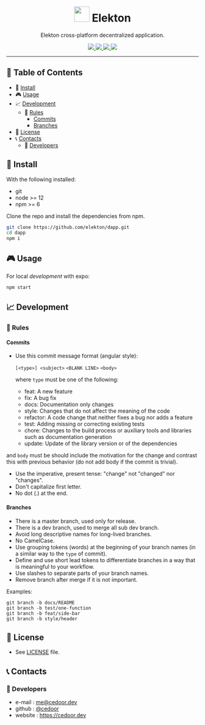 <p align="center">
    <h1 align="center">
        <img width="40" src="https://raw.githubusercontent.com/elekton/dapp/master/src/assets/images/icon.png">
        Elekton
    </h1>
    <p align="center">Elekton cross-platform decentralized application.</p>
</p>
    
<p align="center">
    <a href="https://github.com/elekton" target="_blank">
        <img src="https://img.shields.io/badge/project-Elekton-blue.svg?style=flat-square">
    </a>
    <a href="https://github.com/elekton/dapp/blob/master/LICENSE" target="_blank">
        <img src="https://img.shields.io/github/license/elekton/dapp.svg?style=flat-square">
    </a>
    <a href="https://david-dm.org/elekton/dapp" target="_blank">
        <img src="https://img.shields.io/david/elekton/dapp.svg?style=flat-square">
    </a>
    <a href="https://david-dm.org/elekton/dapp?type=dev" target="_blank">
        <img src="https://img.shields.io/david/dev/elekton/dapp.svg?style=flat-square">
    </a> 
</p>

___

## :paperclip: Table of Contents
- :hammer: [Install](#hammer-install)
- :video_game: [Usage](#video_game-usage)
- :chart_with_upwards_trend: [Development](#chart_with_upwards_trend-development)
  - :scroll: [Rules](#scroll-rules)
    - [Commits](#commits)
    - [Branches](#branches)
- :page_facing_up: [License](#page_facing_up-license)
- :telephone_receiver: [Contacts](#telephone_receiver-contacts)
  - :boy: [Developers](#boy-developers)

## :hammer: Install

With the following installed:
- git
- node >= 12
- npm >= 6

Clone the repo and install the dependencies from npm.

```bash
git clone https://github.com/elekton/dapp.git
cd dapp
npm i
```

## :video_game: Usage

For local *development* with expo:

```bash
npm start
```

## :chart_with_upwards_trend: Development

### :scroll: Rules

#### Commits

* Use this commit message format (angular style):  

    `[<type>] <subject>`
    `<BLANK LINE>`
    `<body>`

    where `type` must be one of the following:

    - feat: A new feature
    - fix: A bug fix
    - docs: Documentation only changes
    - style: Changes that do not affect the meaning of the code
    - refactor: A code change that neither fixes a bug nor adds a feature
    - test: Adding missing or correcting existing tests
    - chore: Changes to the build process or auxiliary tools and libraries such as documentation generation
    - update: Update of the library version or of the dependencies

and `body` must be should include the motivation for the change and contrast this with previous behavior (do not add body if the commit is trivial). 

* Use the imperative, present tense: "change" not "changed" nor "changes".
* Don't capitalize first letter.
* No dot (.) at the end.

#### Branches

* There is a master branch, used only for release.
* There is a dev branch, used to merge all sub dev branch.
* Avoid long descriptive names for long-lived branches.
* No CamelCase.
* Use grouping tokens (words) at the beginning of your branch names (in a similar way to the `type` of commit).
* Define and use short lead tokens to differentiate branches in a way that is meaningful to your workflow.
* Use slashes to separate parts of your branch names.
* Remove branch after merge if it is not important.

Examples:
    
    git branch -b docs/README
    git branch -b test/one-function
    git branch -b feat/side-bar
    git branch -b style/header

## :page_facing_up: License
* See [LICENSE](https://github.com/elekton/dapp/blob/master/LICENSE) file.

## :telephone_receiver: Contacts
### :boy: Developers
* e-mail : me@cedoor.dev
* github : [@cedoor](https://github.com/cedoor)
* website : https://cedoor.dev

